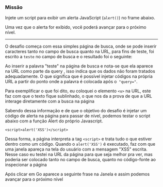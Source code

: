 
### Missão

Injete um script para exibir um alerta JavaScript (`alert()`) no frame abaixo.

Uma vez que o alerta for exibido, você poderá avançar para o próximo nível.

---

O desafio começa com essa simples página de busca, onde se pode inserir caracteres tanto no campo de busca quanto na URL, para fins de teste, foi escrito a `teste` no campo de busca e o resultado foi o seguinte:


Ao inserir a palavra "teste" na página de busca e nota-se que ela aparece na URL como parte da query , isso indica que os dados não foram tratados adequadamente. O que significa que é possível injetar códigos na própria URL a partir do ponto onde a palavra é colocada após o`` "query="``.


Para exemplificar o que foi dito, eu coloquei o elemento `<u>` na URL, este faz com que o texto fique sublinhado, o que nos da a prova de que a URL interage diretamente com a busca na página


Sabendo dessa informação e de que o objetivo do desafio é  injetar um código de alerta na página para passar de nível, podemos testar o script abaixo com a função Alert do próprio Javascript. 

`<script>alert('XSS')</script>`

Dessa forma, a página interpreta a tag `<script>` e trata tudo o que estiver dentro como um código. Quando o `alert('XSS')` é executado, faz com que uma janela apareça na tela do usuário com a mensagem "XSS" escrita. Nesse caso eu testei na URL da página para que seja melhor pra ver, mas poderia ser colocado tanto no campo de busca, quanto no código-fonte ao inspecionar a página


Após clicar em Go aparece a seguinte frase na Janela e assim podemos avançar para o próximo nível


